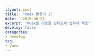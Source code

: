 ```yaml
---
layout: post
title:  "Vuex 활용기 1"
date:   2019-06-25
excerpt: "Vuex를 이용한 상태관리 업무에 적용"
develog: false
categories:
- develog
tag:
- Vuex
---
```

